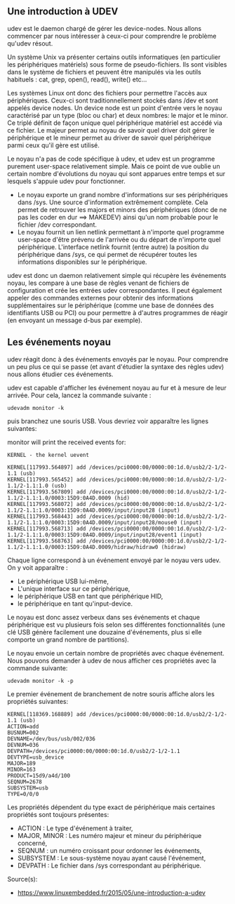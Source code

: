## Une introduction à UDEV

udev est le daemon chargé de gérer les device-nodes. Nous allons commencer par nous intéresser à ceux-ci pour comprendre le problème qu'udev résout.

Un système Unix va présenter certains outils informatiques (en particulier les périphériques matériels) sous forme de pseudo-fichiers. Ils sont visibles dans le système de fichiers et peuvent être manipulés via les outils habituels : cat, grep, open(), read(), write() etc...

Les systèmes Linux ont donc des fichiers pour permettre l'accès aux périphériques. Ceux-ci sont traditionnellement stockés dans /dev et sont appelés device nodes. Un device node est un point d'entrée vers le noyau caractérisé par un type (bloc ou char) et deux nombres: le major et le minor. Ce triplé définit de façon unique quel périphérique matériel est accédé via ce fichier. Le majeur permet au noyau de savoir quel driver doit gérer le périphérique et le mineur permet au driver de savoir quel périphérique parmi ceux qu'il gère est utilisé.

 Le noyau n'a pas de code spécifique à udev, et udev est un programme purement user-space relativement simple. Mais ce point de vue oublie un certain nombre d'évolutions du noyau qui sont apparues entre temps et sur lesquels s'appuie udev pour fonctionner.

- Le noyau exporte un grand nombre d'informations sur ses périphériques dans /sys. Une source d'information extrêmement complète. Cela permet de retrouver les majors et minors des périphériques (donc de ne pas les coder en dur ==> MAKEDEV) ainsi qu'un nom probable pour le fichier /dev correspondant.
- Le noyau fournit un lien netlink permettant à n'importe quel programme user-space d'être prévenu de l'arrivée ou du départ de n'importe quel périphérique. L'interface netlink fournit (entre autre) la position du périphérique dans /sys, ce qui permet de récupérer toutes les informations disponibles sur le périphérique.

udev est donc un daemon relativement simple qui récupère les événements noyau, les compare à une base de règles venant de fichiers de configuration et crée les entrées udev correspondantes. Il peut également appeler des commandes externes pour obtenir des informations supplémentaires sur le périphérique (comme une base de données des identifiants USB ou PCI) ou pour permettre à d'autres programmes de réagir (en envoyant un message d-bus par exemple).

## Les événements noyau

udev réagit donc à des événements envoyés par le noyau. Pour comprendre un peu plus ce qui se passe (et avant d'étudier la syntaxe des règles udev) nous allons étudier ces événements.

udev est capable d'afficher les événement noyau au fur et à mesure de leur arrivée. Pour cela, lancez la commande suivante :

```
udevadm monitor -k
```

puis branchez une souris USB. Vous devriez voir apparaître les lignes suivantes:

monitor will print the received events for:
```
KERNEL - the kernel uevent

KERNEL[117993.564897] add /devices/pci0000:00/0000:00:1d.0/usb2/2-1/2-1.1 (usb)
KERNEL[117993.565452] add /devices/pci0000:00/0000:00:1d.0/usb2/2-1/2-1.1/2-1.1:1.0 (usb)
KERNEL[117993.567809] add /devices/pci0000:00/0000:00:1d.0/usb2/2-1/2-1.1/2-1.1:1.0/0003:15D9:0A4D.0009 (hid)
KERNEL[117993.568072] add /devices/pci0000:00/0000:00:1d.0/usb2/2-1/2-1.1/2-1.1:1.0/0003:15D9:0A4D.0009/input/input28 (input)
KERNEL[117993.568443] add /devices/pci0000:00/0000:00:1d.0/usb2/2-1/2-1.1/2-1.1:1.0/0003:15D9:0A4D.0009/input/input28/mouse0 (input)
KERNEL[117993.568713] add /devices/pci0000:00/0000:00:1d.0/usb2/2-1/2-1.1/2-1.1:1.0/0003:15D9:0A4D.0009/input/input28/event1 (input)
KERNEL[117993.568763] add /devices/pci0000:00/0000:00:1d.0/usb2/2-1/2-1.1/2-1.1:1.0/0003:15D9:0A4D.0009/hidraw/hidraw0 (hidraw)
```

Chaque ligne correspond à un événement envoyé par le noyau vers udev. On y voit apparaître :

- Le périphérique USB lui-même,
- L'unique interface sur ce périphérique,
- le périphérique USB en tant que périphérique HID,
- le périphérique en tant qu'input-device.

Le noyau est donc assez verbeux dans ses événements et chaque périphérique est vu plusieurs fois selon ses différentes fonctionnalités (une clé USB génère facilement une douzaine d'événements, plus si elle comporte un grand nombre de partitions).

Le noyau envoie un certain nombre de propriétés avec chaque événement. Nous pouvons demander à udev de nous afficher ces propriétés avec la commande suivante:

```
udevadm monitor -k -p
```
Le premier événement de branchement de notre souris affiche alors les propriétés suivantes:

```
KERNEL[118369.168889] add /devices/pci0000:00/0000:00:1d.0/usb2/2-1/2-1.1 (usb)
ACTION=add
BUSNUM=002
DEVNAME=/dev/bus/usb/002/036
DEVNUM=036
DEVPATH=/devices/pci0000:00/0000:00:1d.0/usb2/2-1/2-1.1
DEVTYPE=usb_device
MAJOR=189
MINOR=163
PRODUCT=15d9/a4d/100
SEQNUM=2678
SUBSYSTEM=usb
TYPE=0/0/0
```

Les propriétés dépendent du type exact de périphérique mais certaines propriétés sont toujours présentes:

- ACTION : Le type d'événement à traiter,
- MAJOR, MINOR : Les numéro majeur et mineur du périphérique concerné,
- SEQNUM : un numéro croissant pour ordonner les événements,
- SUBSYSTEM : Le sous-système noyau ayant causé l'événement,
- DEVPATH : Le fichier dans /sys correspondant au périphérique.

Source(s):
- https://www.linuxembedded.fr/2015/05/une-introduction-a-udev
